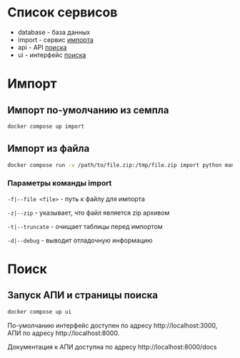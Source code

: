 # Список сервисов

- database - база данных
- import - сервис [импорта](#Импорт)
- api - API [поиска](#Поиск)
- ui - интерфейс [поиска](#Поиск)

# Импорт

## Импорт по-умолчанию из семпла

```bash 
docker compose up import
```


## Импорт из файла

```bash
docker compose run -v /path/to/file.zip:/tmp/file.zip import python manage.py import -f /tmp/file.zip -z -t -d  
```

### Параметры команды import
`-f|--file <file>` - путь к файлу для импорта

`-z|--zip` - указывает, что файл является zip архивом

`-t|--truncate` - очищает таблицы перед импортом

`-d|--debug` - выводит отладочную информацию

# Поиск

## Запуск АПИ и страницы поиска
```bash
docker compose up ui
```

По-умолчанию интерфейс доступен по адресу http://localhost:3000, АПИ по адресу http://localhost:8000.

Документация к АПИ доступна по адресу http://localhost:8000/docs

